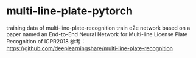# multi-line-plate-pytorch
training data of multi-line-plate-recognition
train e2e network based on a paper named an End-to-End Neural Network for Multi-line License Plate Recognition of ICPR2018
参考：
https://github.com/deeplearningshare/multi-line-plate-recognition
